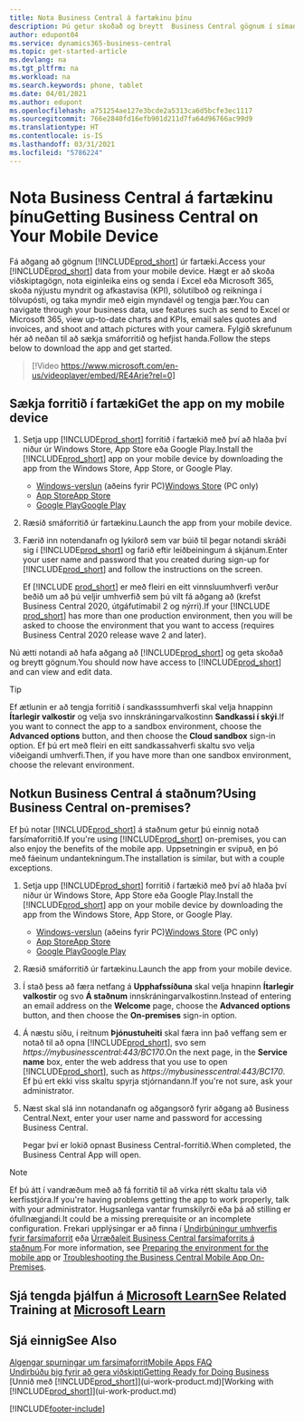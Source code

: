 ```yaml
---
title: Nota Business Central á fartækinu þínu
description: Þú getur skoðað og breytt  Business Central gögnum í símanum þínum eða spjaldtölvu.
author: edupont04
ms.service: dynamics365-business-central
ms.topic: get-started-article
ms.devlang: na
ms.tgt_pltfrm: na
ms.workload: na
ms.search.keywords: phone, tablet
ms.date: 04/01/2021
ms.author: edupont
ms.openlocfilehash: a751254ae127e3bcde2a5313ca6d5bcfe3ec1117
ms.sourcegitcommit: 766e2840fd16efb901d211d7fa64d96766ac99d9
ms.translationtype: HT
ms.contentlocale: is-IS
ms.lasthandoff: 03/31/2021
ms.locfileid: "5786224"
---
```

# <a name="getting-business-central-on-your-mobile-device"></a><span data-ttu-id="92aa2-103">Nota Business Central á fartækinu þínu</span><span class="sxs-lookup"><span data-stu-id="92aa2-103">Getting Business Central on Your Mobile Device</span></span>

<span data-ttu-id="92aa2-104">Fá aðgang að gögnum [!INCLUDE[prod_short](includes/prod_short.md)] úr fartæki.</span><span class="sxs-lookup"><span data-stu-id="92aa2-104">Access your [!INCLUDE[prod_short](includes/prod_short.md)] data from your mobile device.</span></span> <span data-ttu-id="92aa2-105">Hægt er að skoða viðskiptagögn, nota eiginleika eins og senda í Excel eða Microsoft 365, skoða nýjustu myndrit og afkastavísa (KPI), sölutilboð og reikninga í tölvupósti, og taka myndir með eigin myndavél og tengja þær.</span><span class="sxs-lookup"><span data-stu-id="92aa2-105">You can navigate through your business data, use features such as send to Excel or Microsoft 365, view up-to-date charts and KPIs, email sales quotes and invoices, and shoot and attach pictures with your camera.</span></span> <span data-ttu-id="92aa2-106">Fylgið skrefunum hér að neðan til að sækja smáforritið og hefjist handa.</span><span class="sxs-lookup"><span data-stu-id="92aa2-106">Follow the steps below to download the app and get started.</span></span>

> [!Video https://www.microsoft.com/en-us/videoplayer/embed/RE4Arje?rel=0]

## <a name="get-the-app-on-my-mobile-device"></a><span data-ttu-id="92aa2-107">Sækja forritið í fartæki</span><span class="sxs-lookup"><span data-stu-id="92aa2-107">Get the app on my mobile device</span></span>

1. <span data-ttu-id="92aa2-108">Setja upp [!INCLUDE[prod_short](includes/prod_short.md)] forritið í fartækið með því að hlaða því niður úr Windows Store, App Store eða Google Play.</span><span class="sxs-lookup"><span data-stu-id="92aa2-108">Install the [!INCLUDE[prod_short](includes/prod_short.md)] app on your mobile device by downloading the app from the Windows Store, App Store, or Google Play.</span></span>  

   - <span data-ttu-id="92aa2-109">[Windows-verslun](https://go.microsoft.com/fwlink/?LinkId=734848) (aðeins fyrir PC)</span><span class="sxs-lookup"><span data-stu-id="92aa2-109">[Windows Store](https://go.microsoft.com/fwlink/?LinkId=734848) (PC only)</span></span>
   - [<span data-ttu-id="92aa2-110">App Store</span><span class="sxs-lookup"><span data-stu-id="92aa2-110">App Store</span></span>](https://go.microsoft.com/fwlink/?LinkId=734847)
   - [<span data-ttu-id="92aa2-111">Google Play</span><span class="sxs-lookup"><span data-stu-id="92aa2-111">Google Play</span></span>](https://go.microsoft.com/fwlink/?LinkId=734849)
2. <span data-ttu-id="92aa2-112">Ræsið smáforritið úr fartækinu.</span><span class="sxs-lookup"><span data-stu-id="92aa2-112">Launch the app from your mobile device.</span></span>
3. <span data-ttu-id="92aa2-113">Færið inn notendanafn og lykilorð sem var búið til þegar notandi skráði sig í [!INCLUDE[prod_short](includes/prod_short.md)] og farið eftir leiðbeiningum á skjánum.</span><span class="sxs-lookup"><span data-stu-id="92aa2-113">Enter your user name and password that you created during sign-up for [!INCLUDE[prod_short](includes/prod_short.md)] and follow the instructions on the screen.</span></span>

    <span data-ttu-id="92aa2-114">Ef [!INCLUDE [prod_short](includes/prod_short.md)] er með fleiri en eitt vinnsluumhverfi verður beðið um að þú veljir umhverfið sem þú vilt fá aðgang að (krefst Business Central 2020, útgáfutímabil 2 og nýrri).</span><span class="sxs-lookup"><span data-stu-id="92aa2-114">If your [!INCLUDE [prod_short](includes/prod_short.md)] has more than one production environment, then you will be asked to choose the environment that you want to access (requires Business Central 2020 release wave 2 and later).</span></span>

<span data-ttu-id="92aa2-115">Nú ætti notandi að hafa aðgang að [!INCLUDE[prod_short](includes/prod_short.md)] og geta skoðað og breytt gögnum.</span><span class="sxs-lookup"><span data-stu-id="92aa2-115">You should now have access to [!INCLUDE[prod_short](includes/prod_short.md)] and can view and edit data.</span></span>  

> [!TIP]
> <span data-ttu-id="92aa2-116">Ef ætlunin er að tengja forritið í sandkasssumhverfi skal velja hnappinn **Ítarlegir valkostir** og velja svo innskráningarvalkostinn **Sandkassi í skýi**.</span><span class="sxs-lookup"><span data-stu-id="92aa2-116">If you want to connect the app to a sandbox environment, choose the **Advanced options** button, and then choose the **Cloud sandbox** sign-in option.</span></span> <span data-ttu-id="92aa2-117">Ef þú ert með fleiri en eitt sandkassahverfi skaltu svo velja viðeigandi umhverfi.</span><span class="sxs-lookup"><span data-stu-id="92aa2-117">Then, if you have more than one sandbox environment, choose the relevant environment.</span></span>

## <a name="using-business-central-on-premises"></a><span data-ttu-id="92aa2-118">Notkun Business Central á staðnum?</span><span class="sxs-lookup"><span data-stu-id="92aa2-118">Using Business Central on-premises?</span></span>

<span data-ttu-id="92aa2-119">Ef þú notar [!INCLUDE[prod_short](includes/prod_short.md)] á staðnum getur þú einnig notað farsímaforritið.</span><span class="sxs-lookup"><span data-stu-id="92aa2-119">If you're using [!INCLUDE[prod_short](includes/prod_short.md)] on-premises, you can also enjoy the benefits of the mobile app.</span></span> <span data-ttu-id="92aa2-120">Uppsetningin er svipuð, en þó með fáeinum undantekningum.</span><span class="sxs-lookup"><span data-stu-id="92aa2-120">The installation is similar, but with a couple exceptions.</span></span>

1. <span data-ttu-id="92aa2-121">Setja upp [!INCLUDE[prod_short](includes/prod_short.md)] forritið í fartækið með því að hlaða því niður úr Windows Store, App Store eða Google Play.</span><span class="sxs-lookup"><span data-stu-id="92aa2-121">Install the [!INCLUDE[prod_short](includes/prod_short.md)] app on your mobile device by downloading the app from the Windows Store, App Store, or Google Play.</span></span>  

   - <span data-ttu-id="92aa2-122">[Windows-verslun](https://go.microsoft.com/fwlink/?LinkId=734848) (aðeins fyrir PC)</span><span class="sxs-lookup"><span data-stu-id="92aa2-122">[Windows Store](https://go.microsoft.com/fwlink/?LinkId=734848) (PC only)</span></span>
   - [<span data-ttu-id="92aa2-123">App Store</span><span class="sxs-lookup"><span data-stu-id="92aa2-123">App Store</span></span>](https://go.microsoft.com/fwlink/?LinkId=734847)
   - [<span data-ttu-id="92aa2-124">Google Play</span><span class="sxs-lookup"><span data-stu-id="92aa2-124">Google Play</span></span>](https://go.microsoft.com/fwlink/?LinkId=734849)
2. <span data-ttu-id="92aa2-125">Ræsið smáforritið úr fartækinu.</span><span class="sxs-lookup"><span data-stu-id="92aa2-125">Launch the app from your mobile device.</span></span>
3. <span data-ttu-id="92aa2-126">Í stað þess að færa netfang á **Upphafssíðuna** skal velja hnapinn **Ítarlegir valkostir** og svo **Á staðnum** innskráningarvalkostinn.</span><span class="sxs-lookup"><span data-stu-id="92aa2-126">Instead of entering an email address on the **Welcome** page, choose the **Advanced options** button, and then choose the **On-premises** sign-in option.</span></span>
4. <span data-ttu-id="92aa2-127">Á næstu síðu, í reitnum **Þjónustuheiti** skal færa inn það veffang sem er notað til að opna [!INCLUDE[prod_short](includes/prod_short.md)], svo sem *https://mybusinesscentral:443/BC170*.</span><span class="sxs-lookup"><span data-stu-id="92aa2-127">On the next page, in the **Service name** box, enter the web address that you use to open [!INCLUDE[prod_short](includes/prod_short.md)], such as *https://mybusinesscentral:443/BC170*.</span></span> <span data-ttu-id="92aa2-128">Ef þú ert ekki viss skaltu spyrja stjórnandann.</span><span class="sxs-lookup"><span data-stu-id="92aa2-128">If you're not sure, ask your administrator.</span></span>
5. <span data-ttu-id="92aa2-129">Næst skal slá inn notandanafn og aðgangsorð fyrir aðgang að Business Central.</span><span class="sxs-lookup"><span data-stu-id="92aa2-129">Next, enter your user name and password for accessing Business Central.</span></span>

   <span data-ttu-id="92aa2-130">Þegar því er lokið opnast Business Central-forritið.</span><span class="sxs-lookup"><span data-stu-id="92aa2-130">When completed, the Business Central App will open.</span></span>

> [!NOTE]
> <span data-ttu-id="92aa2-131">Ef þú átt í vandræðum með að fá forritið til að virka rétt skaltu tala við kerfisstjóra.</span><span class="sxs-lookup"><span data-stu-id="92aa2-131">If you're having problems getting the app to work properly, talk with your administrator.</span></span> <span data-ttu-id="92aa2-132">Hugsanlega vantar frumskilyrði eða þá að stilling er ófullnægjandi.</span><span class="sxs-lookup"><span data-stu-id="92aa2-132">It could be a missing prerequisite or an incomplete configuration.</span></span> <span data-ttu-id="92aa2-133">Frekari upplýsingar er að finna í [Undirbúningur umhverfis fyrir farsímaforrit](/dynamics365/business-central/dev-itpro/deployment/install-business-central-app#prereqs) eða [Úrræðaleit Business Central farsímaforrits á staðnum](/dynamics365/business-central/dev-itpro/developer/devenv-troubleshooting-the-mobile-app).</span><span class="sxs-lookup"><span data-stu-id="92aa2-133">For more information, see  [Preparing the environment for the mobile app](/dynamics365/business-central/dev-itpro/deployment/install-business-central-app#prereqs) or [Troubleshooting the Business Central Mobile App On-Premises](/dynamics365/business-central/dev-itpro/developer/devenv-troubleshooting-the-mobile-app).</span></span>

## <a name="see-related-training-at-microsoft-learn"></a><span data-ttu-id="92aa2-134">Sjá tengda þjálfun á [Microsoft Learn](/learn/modules/alternative-interfaces-dynamics-365-business-central/index)</span><span class="sxs-lookup"><span data-stu-id="92aa2-134">See Related Training at [Microsoft Learn](/learn/modules/alternative-interfaces-dynamics-365-business-central/index)</span></span>

## <a name="see-also"></a><span data-ttu-id="92aa2-135">Sjá einnig</span><span class="sxs-lookup"><span data-stu-id="92aa2-135">See Also</span></span>

[<span data-ttu-id="92aa2-136">Algengar spurningar um farsímaforrit</span><span class="sxs-lookup"><span data-stu-id="92aa2-136">Mobile Apps FAQ</span></span>](ui-mobile-faq.md)  
[<span data-ttu-id="92aa2-137">Undirbúðu þig fyrir að gera viðskipti</span><span class="sxs-lookup"><span data-stu-id="92aa2-137">Getting Ready for Doing Business</span></span>](ui-get-ready-business.md)  
<span data-ttu-id="92aa2-138">[Unnið með [!INCLUDE[prod_short](includes/prod_short.md)]](ui-work-product.md)</span><span class="sxs-lookup"><span data-stu-id="92aa2-138">[Working with [!INCLUDE[prod_short](includes/prod_short.md)]](ui-work-product.md)</span></span>  


[!INCLUDE[footer-include](includes/footer-banner.md)]